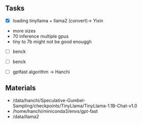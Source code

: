 
## Tasks 
- [x] loading tinyllama + llama2 (convert)-> Yixin 
 - more sizes
 - 70 inference multiple gpus 
 - tiny to 7b might not be good enouggh
- [ ] benck
- [ ] benck

- [ ] gptfast algorithm -> Hanchi 

## Materials 
- /data/hanchi/Speculative-Gumbel-Sampling/checkpoints/TinyLlama/TinyLlama-1.1B-Chat-v1.0
- /home/hanchi/miniconda3/envs/gpt-fast
- /data/llama2

